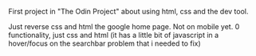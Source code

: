 First project in "The Odin Project" about using html, css and the dev tool.

Just reverse css and html the google home page.
Not on mobile yet.
0 functionality, just css and html (it has a little bit of javascript in a hover/focus on the searchbar problem that i needed to fix)
